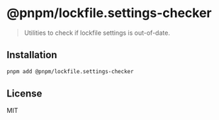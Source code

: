 # @pnpm/lockfile.settings-checker

> Utilities to check if lockfile settings is out-of-date.

## Installation

```sh
pnpm add @pnpm/lockfile.settings-checker
```

## License

MIT
